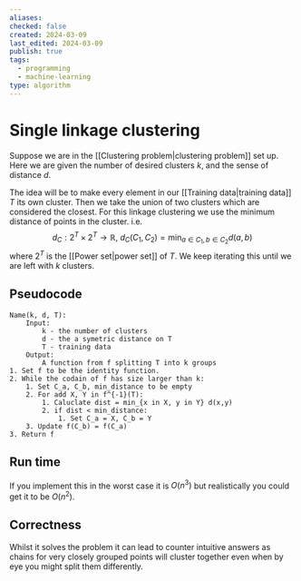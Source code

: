 ```yaml
---
aliases: 
checked: false
created: 2024-03-09
last_edited: 2024-03-09
publish: true
tags:
  - programming
  - machine-learning
type: algorithm
---
```

# Single linkage clustering

Suppose we are in the [[Clustering problem|clustering problem]] set up. Here we are given the number of desired clusters $k$, and the sense of distance $d$.

The idea will be to make every element in our [[Training data|training data]] $T$ its own cluster. Then we take the union of two clusters which are considered the closest. For this linkage clustering we use the minimum distance of points in the cluster. i.e.
$$
d_C: 2^T \times 2^T \rightarrow \mathbb{R}, \ d_C(C_1, C_2) = \min_{a \in C_1, b \in C_2} d(a,b)
$$
where $2^T$ is the [[Power set|power set]] of $T$. We keep iterating this until we are left with $k$ clusters.

## Pseudocode

```pseudocode
Name(k, d, T):
	Input:
		k - the number of clusters
		d - the a symetric distance on T
		T - training data
	Output:
		A function from f splitting T into k groups
1. Set f to be the identity function.
2. While the codain of f has size larger than k:
	1. Set C_a, C_b, min_distance to be empty 
	2. For add X, Y in f^{-1}(T):
		1. Caluclate dist = min_{x in X, y in Y} d(x,y)
		2. if dist < min_distance:
			1. Set C_a = X, C_b = Y
	3. Update f(C_b) = f(C_a)
3. Return f
```

## Run time

If you implement this in the worst case it is $O(n^3)$ but realistically you could get it to be $O(n^2)$.

## Correctness

Whilst it solves the problem it can lead to counter intuitive answers as chains for very closely grouped points will cluster together even when by eye you might split them differently.
